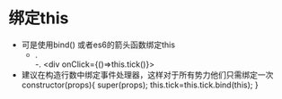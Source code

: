 # 绑定this 

- 可是使用bind() 或者es6的箭头函数绑定this
  - . <div onClick={this.tick.bind(this)}></div>
  -. <div onClick={()=>this.tick()}></div>
- 建议在构造行数中绑定事件处理器，这样对于所有势力他们只需绑定一次
    constructor(props){
     super(props);
     this.tick=this.tick.bind(this);
    }
    <div onClick={this.tick}></div>
